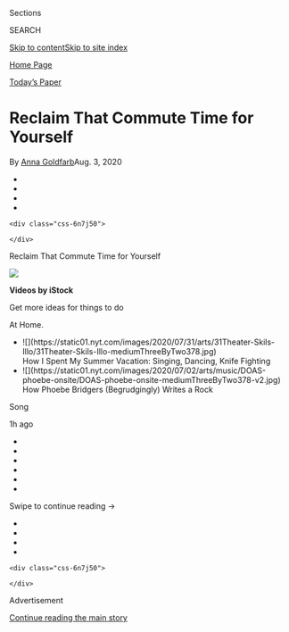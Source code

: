 <div id="app">

<div id="standalone-header">

<div class="interactive-masthead NYTAppHideMasthead css-ri3gv3 e1suatyy0">

<div class="section css-ui9rw0 e1suatyy2">

<div class="css-eph4ug er09x8g0">

<div class="css-6n7j50">

</div>

<span class="css-1dv1kvn">Sections</span>

<div class="css-10488qs">

<span class="css-1dv1kvn">SEARCH</span>

</div>

[Skip to content](#site-content)[Skip to site index](#site-index)

</div>

<div id="masthead-section-label" class="css-1wr3we4 eaxe0e00">

[Home
Page](https://www.nytimes.com//)

</div>

<div class="css-10698na e1huz5gh0">

</div>

</div>

<div id="masthead-bar-one" class="section hasLinks css-15hmgas e1csuq9d3">

<div class="css-uqyvli e1csuq9d0">

</div>

<div class="css-1uqjmks e1csuq9d1">

</div>

<div class="css-9e9ivx">

[](https://myaccount.nytimes.com/auth/login?response_type=cookie&client_id=vi)

</div>

<div class="css-1bvtpon e1csuq9d2">

[Today’s Paper](https://www.nytimes.com/section/todayspaper)

</div>

</div>

</div>

</div>

<div id="site-content" data-role="main">

# Reclaim That Commute Time for Yourself

<div class="css-1vegfwe interactive-byline-container">

By [<span class="css-1baulvz last-byline" itemprop="name">Anna
Goldfarb</span>](https://www.nytimes.com/by/anna-goldfarb)Aug. 3,
2020

</div>

<div id="interactive-standalone-sharetools" class="css-wkcogx">

<div>

<div class="interactive-sharetools css-9z2bwm" data-role="toolbar" data-aria-label="Social Media Share buttons, Save button, and Comments Panel with current comment count" data-testid="share-tools">

  - 
  - 
  - 
  - 
    
    <div class="css-6n7j50">
    
    </div>

</div>

</div>

</div>

<div id="reclaim-commute-time" class="section css-l08pwh interactive-minimal interactive-content interactive-size-medium" data-id="100000007258935">

<div class="css-17ih8de interactive-body">

<div id="burst-app" data-role="main">

<div class="classic css-cfnbvm">

<div id="dispatch-page" class="section">

<div class="css-d3a86e">

<div class="css-lwyu3n">

Reclaim That Commute Time for
Yourself

</div>

</div>

<div class="css-1xm32e0">

![](https://static01.nyt.com/images/2020/03/20/reader-center/anna-goldfarb/anna-goldfarb-thumbStandard.jpg)

</div>

<div class="section cards css-p1ob2k">

<div class="slider css-y2ed8m">

<div class="css-1biw7g7">

<div class="basic-card css-1pitdyw" data-index="0" data-dispatch-id="RGlzcGF0Y2g6NDIxNQ==" data-items-length="6" data-card-type="basic">

<div class="css-tngyzy">

<div class="css-14riyqu">

</div>

</div>

</div>

</div>

<div class="css-1biw7g7">

<div class="basic-card css-1pitdyw" data-index="1" data-dispatch-id="RGlzcGF0Y2g6NDIxNQ==" data-items-length="6" data-card-type="basic">

<div class="css-tngyzy">

<div class="css-14riyqu">

</div>

</div>

</div>

</div>

<div class="css-1biw7g7">

<div class="basic-card css-1pitdyw" data-index="2" data-dispatch-id="RGlzcGF0Y2g6NDIxNQ==" data-items-length="6" data-card-type="basic">

<div class="css-tngyzy">

<div class="css-14riyqu">

</div>

</div>

</div>

</div>

<div class="css-1biw7g7">

<div class="basic-card css-1pitdyw" data-index="3" data-dispatch-id="RGlzcGF0Y2g6NDIxNQ==" data-items-length="6" data-card-type="basic">

<div class="css-tngyzy">

<div class="css-14riyqu">

</div>

</div>

</div>

</div>

<div class="css-1biw7g7">

<div class="basic-card css-1pitdyw" data-index="4" data-dispatch-id="RGlzcGF0Y2g6NDIxNQ==" data-items-length="6" data-card-type="basic">

<div class="css-tngyzy">

<div class="css-14riyqu">

</div>

**Videos by
iStock**

</div>

</div>

</div>

<div class="css-1biw7g7">

<div class="exit-card css-1pitdyw" data-index="5" data-dispatch-id="RGlzcGF0Y2g6NDIxNQ==" data-items-length="6" data-card-type="exit">

<div class="css-lwyu3n">

Get more ideas for things to do

[](https://www.nytimes.com/spotlight/at-home)

<span class="css-1r1o0g5">At
    Home.</span>

  - [](https://www.nytimes.com/2020/07/30/theater/theater-classes-at-home.html)
    <div class="css-1j5hv">
    ![](https://static01.nyt.com/images/2020/07/31/arts/31Theater-Skils-Illo/31Theater-Skils-Illo-mediumThreeByTwo378.jpg)
    </div>
    <div class="css-xyl0vj" data-test-id="related-link-headline">
    How I Spent My Summer Vacation: Singing, Dancing, Knife
    Fighting
    </div>
  - [](https://www.nytimes.com/2020/07/30/arts/music/phoebe-bridgers-kyoto.html)
    <div class="css-1j5hv">
    ![](https://static01.nyt.com/images/2020/07/02/arts/music/DOAS-phoebe-onsite/DOAS-phoebe-onsite-mediumThreeByTwo378-v2.jpg)
    </div>
    <div class="css-xyl0vj" data-test-id="related-link-headline">
    How Phoebe Bridgers (Begrudgingly) Writes a Rock
Song
    </div>

</div>

</div>

</div>

</div>

<span class="arrow arrow-left css-sok7ez" data-role="button" data-aria-label="Previous card" hidden="" tabindex="0"></span><span class="arrow arrow-right css-sok7ez" data-role="button" data-aria-label="Next card" tabindex="0"></span>

</div>

1h ago

  - 
  - 
  - 
  - 
  - 
  - 
<span class="css-t4up1p" data-role="button" tabindex="0"></span>

<div class="onboarding-swipe css-q95hvb">

Swipe to continue reading
→

</div>

</div>

</div>

</div>

</div>

</div>

</div>

<div id="standalone-footer">

<div>

<div>

<div id="interactive-footer-wrapper">

<div class="css-i29ckm">

<div class="interactive-sharetools css-9z2bwm" data-role="toolbar" data-aria-label="Social Media Share buttons, Save button, and Comments Panel with current comment count" data-testid="share-tools">

  - 
  - 
  - 
  - 
    
    <div class="css-6n7j50">
    
    </div>

</div>

</div>

<div>

</div>

<div id="bottom-wrapper" class="css-1ede5it">

<div id="bottom-slug" class="css-l9onyx">

Advertisement

</div>

[Continue reading the main
story](#after-bottom)

<div id="bottom" class="ad bottom-wrapper" style="text-align:center;height:100%;display:block;min-height:90px">

</div>

<div id="after-bottom">

</div>

</div>

## Site Index

<div>

</div>

## Site Information Navigation

  - [© <span>2020</span> <span>The New York Times
    Company</span>](https://help.nytimes.com/hc/en-us/articles/115014792127-Copyright-notice)

<!-- end list -->

  - [NYTCo](https://www.nytco.com/)
  - [Contact
    Us](https://help.nytimes.com/hc/en-us/articles/115015385887-Contact-Us)
  - [Work with us](https://www.nytco.com/careers/)
  - [Advertise](https://nytmediakit.com/)
  - [T Brand Studio](http://www.tbrandstudio.com/)
  - [Your Ad
    Choices](https://www.nytimes.com/privacy/cookie-policy#how-do-i-manage-trackers)
  - [Privacy](https://www.nytimes.com/privacy)
  - [Terms of
    Service](https://help.nytimes.com/hc/en-us/articles/115014893428-Terms-of-service)
  - [Terms of
    Sale](https://help.nytimes.com/hc/en-us/articles/115014893968-Terms-of-sale)
  - [Site
    Map](https://spiderbites.nytimes.com)
  - [Help](https://help.nytimes.com/hc/en-us)
  - [Subscriptions](https://www.nytimes.com/subscription?campaignId=37WXW)

</div>

</div>

</div>

</div>

</div>
